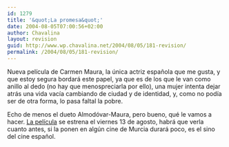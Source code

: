 ```yaml
---
id: 1279
title: '&quot;La promesa&quot;'
date: 2004-08-05T07:00:56+02:00
author: Chavalina
layout: revision
guid: http://www.wp.chavalina.net/2004/08/05/181-revision/
permalink: /2004/08/05/181-revision/
---
```

Nueva pel&iacute;cula de Carmen Maura, la &uacute;nica actriz espa&ntilde;ola que me gusta, y que estoy segura bordará este papel, ya que es de los que le van como anillo al dedo (no hay que menospreciarla por ello), una mujer intenta dejar atrás una vida vac&iacute;a cambiando de ciudad y de identidad, y, como no pod&iacute;a ser de otra forma, lo pasa faltal la pobre.

Echo de menos el dueto Almod&oacute;var-Maura, pero bueno, qué le vamos a hacer. <a href=http://www.lahiguera.net/cinemania/pelicula/988/ target=&prime;_blank&prime;>La pel&iacute;cula</a> se estrena el viernes 13 de agosto, habrá que verla cuanto antes, si la ponen en alg&uacute;n cine de Murcia durará poco, es el sino del cine espa&ntilde;ol.